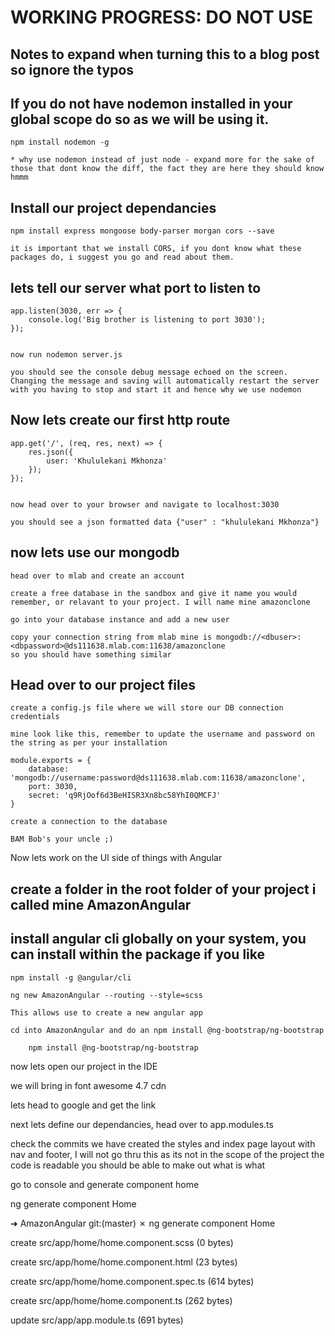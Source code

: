 # WORKING PROGRESS: DO NOT USE

## Notes to expand when turning this to a blog post so ignore the typos


## If you do not have nodemon installed in your global scope do so as we will be using it.

    npm install nodemon -g

    * why use nodemon instead of just node - expand more for the sake of those that dont know the diff, the fact they are here they should know hmmm

## Install our project dependancies

    npm install express mongoose body-parser morgan cors --save

    it is important that we install CORS, if you dont know what these packages do, i suggest you go and read about them.


## lets tell our server what port to listen to

	app.listen(3030, err => {
		console.log('Big brother is listening to port 3030');
	});


	now run nodemon server.js

	you should see the console debug message echoed on the screen. Changing the message and saving will automatically restart the server with you having to stop and start it and hence why we use nodemon


## Now lets create our first http route

	app.get('/', (req, res, next) => {
        res.json({
            user: 'Khululekani Mkhonza'
        });
    });


	now head over to your browser and navigate to localhost:3030

	you should see a json formatted data {"user" : "khululekani Mkhonza"}


## now lets use our mongodb

	head over to mlab and create an account

	create a free database in the sandbox and give it name you would remember, or relavant to your project. I will name mine amazonclone

	go into your database instance and add a new user

	copy your connection string from mlab mine is mongodb://<dbuser>:<dbpassword>@ds111638.mlab.com:11638/amazonclone
	so you should have something similar

## Head over to our project files

	create a config.js file where we will store our DB connection credentials

	mine look like this, remember to update the username and password on the string as per your installation

	module.exports = {
        database: 'mongodb://username:password@ds111638.mlab.com:11638/amazonclone',
        port: 3030,
        secret: 'q9RjOof6d3BeHISR3Xn8bc58YhI0QMCFJ'
    }

	create a connection to the database

	BAM Bob's your uncle ;)


Now lets work on the UI side of things with Angular

## create a folder in the root folder of your project i called mine AmazonAngular

## install angular cli globally on your system, you can install within the package if you like

	npm install -g @angular/cli

	ng new AmazonAngular --routing --style=scss

	This allows use to create a new angular app

	cd into AmazonAngular and do an npm install @ng-bootstrap/ng-bootstrap

		npm install @ng-bootstrap/ng-bootstrap

   now lets open our project in the IDE

   we will bring in font awesome 4.7 cdn

   lets head to google and get the link

next lets define our dependancies, head over to app.modules.ts

check the commits we have created the styles and index page layout with nav and footer, I will not go thru this as its not in the scope of the project the code is readable you should be able to make out what is what

go to console and generate component home

ng generate component Home

➜  AmazonAngular git:(master) ✗ ng generate component Home

  create src/app/home/home.component.scss (0 bytes)

  create src/app/home/home.component.html (23 bytes)

  create src/app/home/home.component.spec.ts (614 bytes)

  create src/app/home/home.component.ts (262 bytes)

  update src/app/app.module.ts (691 bytes)









